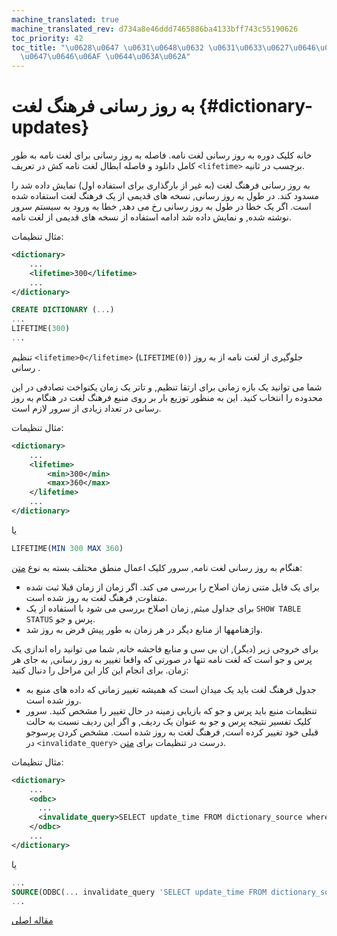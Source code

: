 ```yaml
---
machine_translated: true
machine_translated_rev: d734a8e46ddd7465886ba4133bff743c55190626
toc_priority: 42
toc_title: "\u0628\u0647 \u0631\u0648\u0632 \u0631\u0633\u0627\u0646\u06CC \u0641\u0631\
  \u0647\u0646\u06AF \u0644\u063A\u062A"
---
```


# به روز رسانی فرهنگ لغت {#dictionary-updates}

خانه کلیک دوره به روز رسانی لغت نامه. فاصله به روز رسانی برای لغت نامه به طور کامل دانلود و فاصله ابطال لغت نامه کش در تعریف `<lifetime>` برچسب در ثانیه.

به روز رسانی فرهنگ لغت (به غیر از بارگذاری برای استفاده اول) نمایش داده شد را مسدود کند. در طول به روز رسانی, نسخه های قدیمی از یک فرهنگ لغت استفاده شده است. اگر یک خطا در طول به روز رسانی رخ می دهد, خطا به ورود به سیستم سرور نوشته شده, و نمایش داده شد ادامه استفاده از نسخه های قدیمی از لغت نامه.

مثال تنظیمات:

``` xml
<dictionary>
    ...
    <lifetime>300</lifetime>
    ...
</dictionary>
```

``` sql
CREATE DICTIONARY (...)
...
LIFETIME(300)
...
```

تنظیم `<lifetime>0</lifetime>` (`LIFETIME(0)`) جلوگیری از لغت نامه از به روز رسانی .

شما می توانید یک بازه زمانی برای ارتقا تنظیم, و تاتر یک زمان یکنواخت تصادفی در این محدوده را انتخاب کنید. این به منظور توزیع بار بر روی منبع فرهنگ لغت در هنگام به روز رسانی در تعداد زیادی از سرور لازم است.

مثال تنظیمات:

``` xml
<dictionary>
    ...
    <lifetime>
        <min>300</min>
        <max>360</max>
    </lifetime>
    ...
</dictionary>
```

یا

``` sql
LIFETIME(MIN 300 MAX 360)
```

هنگام به روز رسانی لغت نامه, سرور کلیک اعمال منطق مختلف بسته به نوع [متن](external-dicts-dict-sources.md):

-   برای یک فایل متنی زمان اصلاح را بررسی می کند. اگر زمان از زمان قبلا ثبت شده متفاوت, فرهنگ لغت به روز شده است.
-   برای جداول میثم, زمان اصلاح بررسی می شود با استفاده از یک `SHOW TABLE STATUS` پرس و جو.
-   واژهنامهها از منابع دیگر در هر زمان به طور پیش فرض به روز شد.

برای خروجی زیر (دیگر), ان بی سی و منابع فاحشه خانه, شما می توانید راه اندازی یک پرس و جو است که لغت نامه تنها در صورتی که واقعا تغییر به روز رسانی, به جای هر زمان. برای انجام این کار این مراحل را دنبال کنید:

-   جدول فرهنگ لغت باید یک میدان است که همیشه تغییر زمانی که داده های منبع به روز شده است.
-   تنظیمات منبع باید پرس و جو که بازیابی زمینه در حال تغییر را مشخص کنید. سرور کلیک تفسیر نتیجه پرس و جو به عنوان یک ردیف, و اگر این ردیف نسبت به حالت قبلی خود تغییر کرده است, فرهنگ لغت به روز شده است. مشخص کردن پرسوجو در `<invalidate_query>` درست در تنظیمات برای [متن](external-dicts-dict-sources.md).

مثال تنظیمات:

``` xml
<dictionary>
    ...
    <odbc>
      ...
      <invalidate_query>SELECT update_time FROM dictionary_source where id = 1</invalidate_query>
    </odbc>
    ...
</dictionary>
```

یا

``` sql
...
SOURCE(ODBC(... invalidate_query 'SELECT update_time FROM dictionary_source where id = 1'))
...
```

[مقاله اصلی](https://clickhouse.tech/docs/en/query_language/dicts/external_dicts_dict_lifetime/) <!--hide-->
